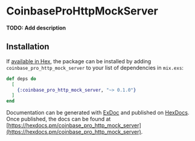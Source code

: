 # CoinbaseProHttpMockServer

**TODO: Add description**

## Installation

If [available in Hex](https://hex.pm/docs/publish), the package can be installed
by adding `coinbase_pro_http_mock_server` to your list of dependencies in `mix.exs`:

```elixir
def deps do
  [
    {:coinbase_pro_http_mock_server, "~> 0.1.0"}
  ]
end
```

Documentation can be generated with [ExDoc](https://github.com/elixir-lang/ex_doc)
and published on [HexDocs](https://hexdocs.pm). Once published, the docs can
be found at [https://hexdocs.pm/coinbase_pro_http_mock_server](https://hexdocs.pm/coinbase_pro_http_mock_server).

